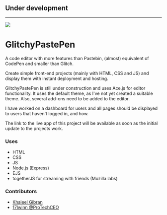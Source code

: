 ## Under development

---
![](https://cdn.khaleelgibran.com/img/glitchypastepen.png)

# GlitchyPastePen

A code editor with more features than Pastebin, (almost) equivalent of CodePen and smaller than Glitch.

Create simple front-end projects (mainly with HTML, CSS and JS) and display them with instant deployment and hosting.

GlitchyPastePen is still under construction and uses Ace.js for editor functionality. It uses the default theme, as I've not yet created a suitable theme. Also, several add-ons need to be added to the editor.

I have worked on a dashboard for users and all pages should be displayed to users that haven't logged in, and how. 

The link to the live app of this project will be available as soon as the initial update to the projects work.

### Uses

- HTML
- CSS
- JS
- Node.js (Express)
- EJS
- togetherJS for streaming with friends (Mozilla labs)

### Contributors

* [Khaleel Gibran](https://khaleelgibran.com)
* [17lwinn @ProTechCEO](https://ptuk.tk)
